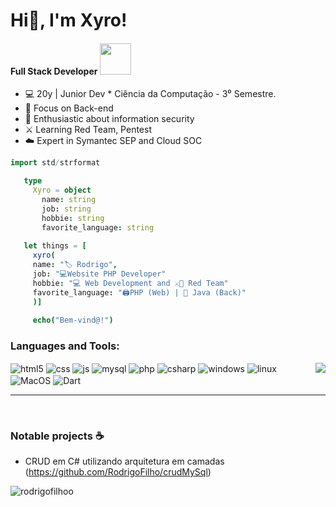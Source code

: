 # Hi👋, I'm Xyro!
#### Full Stack Developer <img src="https://github.com/hahwul/hahwul/assets/13212227/af41f7bf-5b41-42dd-aed3-8560a6e3187d" width="50">


* 💻 20y | Junior Dev * Ciência da Computação - 3⁰ Semestre.
* 🎴 Focus on Back-end
* 🔐 Enthusiastic about information security
* ⚔️ Learning Red Team, Pentest
* ☁️ Expert in Symantec SEP and Cloud SOC

 ```nim
import std/strformat

    type
      Xyro = object
        name: string
        job: string
        hobbie: string
        favorite_language: string
    
    let things = [
      xyro(
      name: "🏷️ Rodrigo",
      job: "💻Website PHP Developer"
      hobbie: "💻 Web Development and ⚔️🔴 Red Team"
      favorite_language: "🖨️PHP (Web) | 💎 Java (Back)" 
      )]
    
      echo("Bem-vind@!")
```

<h3 align="left">Languages and Tools:</h3>
  <img align="right" src="https://media3.giphy.com/media/ja8lF5chsV2XkfLnP6/giphy.gif?cid=ecf05e47qq412v5qo10ub0bwcrn5jwb7i1bjfl1jmguk7uqv&ep=v1_gifs_related&rid=giphy.gif&ct=g">
  <div align="left">
    <div>
      <img align="center" alt="html5" src="https://img.shields.io/badge/HTML5-777BB4?style=for-the-badge&logo=html5&logoColor=white" />
      <img align="center" alt="css" src="https://img.shields.io/badge/CSS3-777BB4?style=for-the-badge&logo=css3&logoColor=white" />
      <img align="center" alt="js" src="https://img.shields.io/badge/Java-777BB4?style=for-the-badge&logo=openjdk&logoColor=yellow" />
      <img align="center" alt="mysql" src="https://img.shields.io/badge/MySql-777BB4?style=for-the-badge&logo=mysql&logoColor=white" />
      <img align="center" alt="php" src="https://img.shields.io/badge/PHP-777BB4?style=for-the-badge&logo=php&logoColor=white" />
      <img align="center" alt="csharp" src="https://img.shields.io/badge/CSharp-777BB4?style=for-the-badge&logo=csharp&logoColor=61DAFB" />
      <img align="center" alt="windows" src="https://img.shields.io/badge/Windows-777BB4?style=for-the-badge&logo=windows&logoColor=61DAFB" />
      <img align="center" alt="linux" src="https://img.shields.io/badge/Linux-777BB4?style=for-the-badge&logo=linux&logoColor=orange" />
      <img align="center" alt="MacOS" src="https://img.shields.io/badge/MacOS-777BB4?style=for-the-badge&logo=apple&logoColor=white" />
      <img align="center" alt="Dart" src="https://img.shields.io/badge/Dart-777BB4?style=for-the-badge&logo=dart&logoColor=purple" />
    </div>
    <hr height="1">
  </div>

  
</div><br/>

### Notable projects ☕

* CRUD em C# utilizando arquitetura em camadas (https://github.com/RodrigoFilho/crudMySql)

<p align="left"> <img src="https://komarev.com/ghpvc/?username=rodrigofilhoo&label=Profile%20views&color=0e75b6&style=flat" alt="rodrigofilhoo" /> </p>

